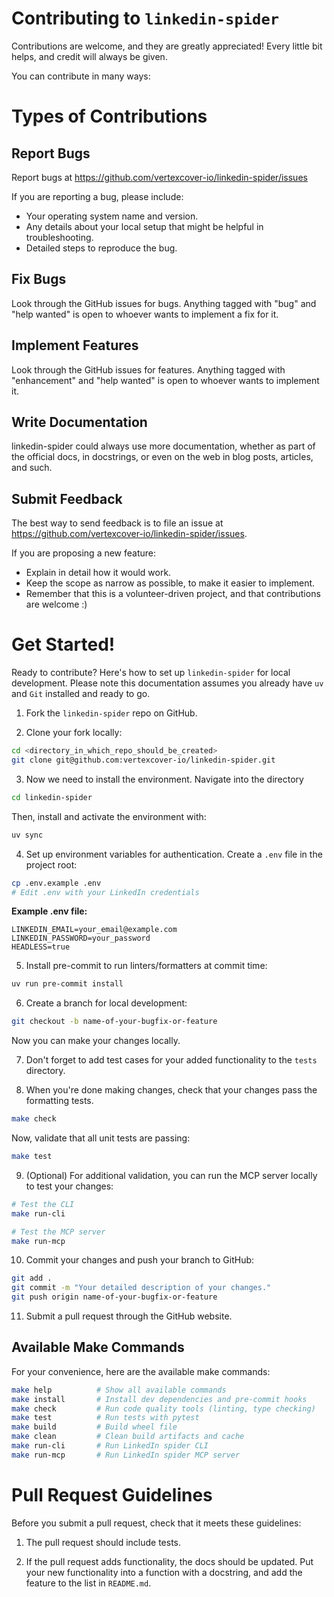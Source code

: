 # Contributing to `linkedin-spider`

Contributions are welcome, and they are greatly appreciated!
Every little bit helps, and credit will always be given.

You can contribute in many ways:

# Types of Contributions

## Report Bugs

Report bugs at https://github.com/vertexcover-io/linkedin-spider/issues

If you are reporting a bug, please include:

- Your operating system name and version.
- Any details about your local setup that might be helpful in troubleshooting.
- Detailed steps to reproduce the bug.

## Fix Bugs

Look through the GitHub issues for bugs.
Anything tagged with "bug" and "help wanted" is open to whoever wants to implement a fix for it.

## Implement Features

Look through the GitHub issues for features.
Anything tagged with "enhancement" and "help wanted" is open to whoever wants to implement it.

## Write Documentation

linkedin-spider could always use more documentation, whether as part of the official docs, in docstrings, or even on the web in blog posts, articles, and such.

## Submit Feedback

The best way to send feedback is to file an issue at https://github.com/vertexcover-io/linkedin-spider/issues.

If you are proposing a new feature:

- Explain in detail how it would work.
- Keep the scope as narrow as possible, to make it easier to implement.
- Remember that this is a volunteer-driven project, and that contributions
  are welcome :)

# Get Started!

Ready to contribute? Here's how to set up `linkedin-spider` for local development.
Please note this documentation assumes you already have `uv` and `Git` installed and ready to go.

1. Fork the `linkedin-spider` repo on GitHub.

2. Clone your fork locally:

```bash
cd <directory_in_which_repo_should_be_created>
git clone git@github.com:vertexcover-io/linkedin-spider.git
```

3. Now we need to install the environment. Navigate into the directory

```bash
cd linkedin-spider
```

Then, install and activate the environment with:

```bash
uv sync
```

4. Set up environment variables for authentication. Create a `.env` file in the project root:

```bash
cp .env.example .env
# Edit .env with your LinkedIn credentials
```

**Example .env file:**
```env
LINKEDIN_EMAIL=your_email@example.com
LINKEDIN_PASSWORD=your_password
HEADLESS=true
```

5. Install pre-commit to run linters/formatters at commit time:

```bash
uv run pre-commit install
```

6. Create a branch for local development:

```bash
git checkout -b name-of-your-bugfix-or-feature
```

Now you can make your changes locally.

7. Don't forget to add test cases for your added functionality to the `tests` directory.

8. When you're done making changes, check that your changes pass the formatting tests.

```bash
make check
```

Now, validate that all unit tests are passing:

```bash
make test
```

9. (Optional) For additional validation, you can run the MCP server locally to test your changes:

```bash
# Test the CLI
make run-cli

# Test the MCP server
make run-mcp
```

10. Commit your changes and push your branch to GitHub:

```bash
git add .
git commit -m "Your detailed description of your changes."
git push origin name-of-your-bugfix-or-feature
```

11. Submit a pull request through the GitHub website.

## Available Make Commands

For your convenience, here are the available make commands:

```bash
make help          # Show all available commands
make install       # Install dev dependencies and pre-commit hooks
make check         # Run code quality tools (linting, type checking)
make test          # Run tests with pytest
make build         # Build wheel file
make clean         # Clean build artifacts and cache
make run-cli       # Run LinkedIn spider CLI
make run-mcp       # Run LinkedIn spider MCP server
```

# Pull Request Guidelines

Before you submit a pull request, check that it meets these guidelines:

1. The pull request should include tests.

2. If the pull request adds functionality, the docs should be updated.
   Put your new functionality into a function with a docstring, and add the feature to the list in `README.md`.
